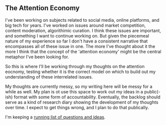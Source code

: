 ## The Attention Economy

I've been working on subjects related to social media, online platforms, and big tech for years. I've worked on issues around market competition, content moderation, algorithimic curation. I think these issues are important, and something I want to continue working on. But given the piecemeal nature of my experience so far I don't have a consistent narrative that encompasses all of these issue in one. The more I've thought about it the more I think that the concept of the 'attention economy' might be the central metaphor I've been looking for.

So this is where I'll be working through my thoughts on the attention eocnomy, testing whether it is the correct model on which to build out my understanding of these interrelated issues.

My thoughts are currently messy, so my writing here will be messy for a while as well. My plan is ot use this space to work out my ideas in a public(-ish) format with some form of accountability. Eventually, the backlog should serve as a kind of research diary showing the development of my thoughts over time. I expect to get things wrong, and I plan to do that publically.


I'm keeping a [running list of questions and ideas](posts/questions.md).

